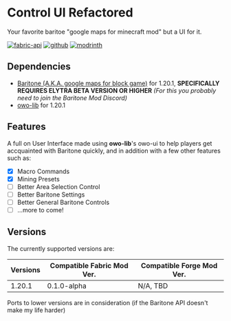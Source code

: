 # Control UI Refactored

Your favorite baritoe "google maps for minecraft mod" but a UI for it.

[![fabric-api](https://cdn.jsdelivr.net/npm/@intergrav/devins-badges@3/assets/cozy/requires/fabric-api_vector.svg)](https://fabricmc.net)
[![github](https://cdn.jsdelivr.net/npm/@intergrav/devins-badges@3/assets/cozy/available/github_vector.svg)](https://github.com//Type-32/control-ui-refactored)
[![modrinth](https://cdn.jsdelivr.net/npm/@intergrav/devins-badges@3/assets/cozy/available/modrinth_vector.svg)](https://modrinth.com)

## Dependencies
- [Baritone (A.K.A. google maps for block game)](https://github.com/cabaletta/baritone) for 1.20.1, **SPECIFICALLY REQUIRES ELYTRA BETA VERSION OR HIGHER** _(For this you probably need to join the Baritone Mod Discord)_
- [owo-lib](https://modrinth.com/mod/owo-lib) for 1.20.1

## Features
A full on User Interface made using **owo-lib**'s owo-ui to help players get accquainted with Baritone quickly, and in addition with a few other features such as:

- [X] Macro Commands
- [X] Mining Presets
- [ ] Better Area Selection Control
- [ ] Better Baritone Settings
- [ ] Better General Baritone Controls
- [ ] ...more to come!

## Versions

The currently supported versions are:

| Versions | Compatible Fabric Mod Ver. | Compatible Forge Mod Ver. |
|----------|----------------------------|---------------------------|
| 1.20.1   | 0.1.0-alpha                | N/A, TBD                  |

Ports to lower versions are in consideration (if the Baritone API doesn't make my life harder)

